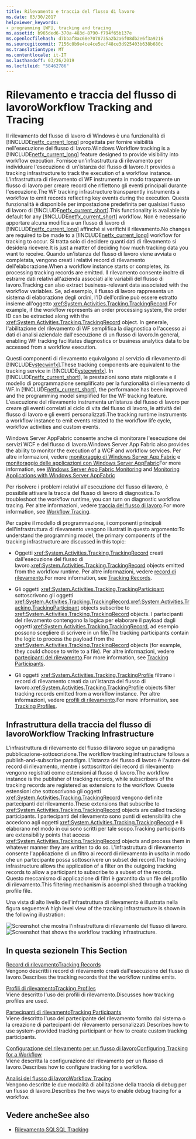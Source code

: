 ```yaml
---
title: Rilevamento e traccia del flusso di lavoro
ms.date: 03/30/2017
helpviewer_keywords:
- programming [WF], tracking and tracing
ms.assetid: b965ded6-370a-483d-8790-f794f65b137e
ms.openlocfilehash: d7bbaf8ac68e7078735a2b2a6f08db2e6f3a9216
ms.sourcegitcommit: 7156c0b9e4ce4ce5ecf48ce3d925403b638b680c
ms.translationtype: MT
ms.contentlocale: it-IT
ms.lasthandoff: 03/26/2019
ms.locfileid: "58462786"
---
```

# <a name="workflow-tracking-and-tracing"></a><span data-ttu-id="ebd8a-102">Rilevamento e traccia del flusso di lavoro</span><span class="sxs-lookup"><span data-stu-id="ebd8a-102">Workflow Tracking and Tracing</span></span>
<span data-ttu-id="ebd8a-103">Il rilevamento del flusso di lavoro di Windows è una funzionalità di [!INCLUDE[netfx_current_long](../../../includes/netfx-current-long-md.md)] progettata per fornire visibilità nell'esecuzione del flusso di lavoro.</span><span class="sxs-lookup"><span data-stu-id="ebd8a-103">Windows Workflow tracking is a [!INCLUDE[netfx_current_long](../../../includes/netfx-current-long-md.md)] feature designed to provide visibility into workflow execution.</span></span> <span data-ttu-id="ebd8a-104">Fornisce un'infrastruttura di rilevamento per individuare l'esecuzione di un'istanza del flusso di lavoro.</span><span class="sxs-lookup"><span data-stu-id="ebd8a-104">It provides a tracking infrastructure to track the execution of a workflow instance.</span></span> <span data-ttu-id="ebd8a-105">L'infrastruttura di rilevamento di WF instrumenta in modo trasparente un flusso di lavoro per creare record che riflettono gli eventi principali durante l'esecuzione.</span><span class="sxs-lookup"><span data-stu-id="ebd8a-105">The WF tracking infrastructure transparently instruments a workflow to emit records reflecting key events during the execution.</span></span> <span data-ttu-id="ebd8a-106">Questa funzionalità è disponibile per impostazione predefinita per qualsiasi flusso di lavoro di [!INCLUDE[netfx_current_short](../../../includes/netfx-current-short-md.md)].</span><span class="sxs-lookup"><span data-stu-id="ebd8a-106">This functionality is available by default for any [!INCLUDE[netfx_current_short](../../../includes/netfx-current-short-md.md)] workflow.</span></span> <span data-ttu-id="ebd8a-107">Non è necessario apportare alcuna modifica a un flusso di lavoro di [!INCLUDE[netfx_current_long](../../../includes/netfx-current-long-md.md)] affinché si verifichi il rilevamento.</span><span class="sxs-lookup"><span data-stu-id="ebd8a-107">No changes are required to be made to a [!INCLUDE[netfx_current_long](../../../includes/netfx-current-long-md.md)] workflow for tracking to occur.</span></span> <span data-ttu-id="ebd8a-108">Si tratta solo di decidere quanti dati di rilevamento si desidera ricevere.</span><span class="sxs-lookup"><span data-stu-id="ebd8a-108">It is just a matter of deciding how much tracking data you want to receive.</span></span> <span data-ttu-id="ebd8a-109">Quando un'istanza del flusso di lavoro viene avviata o completata, vengono creati i relativi record di rilevamento dell'elaborazione.</span><span class="sxs-lookup"><span data-stu-id="ebd8a-109">When a workflow instance starts or completes, its processing tracking records are emitted.</span></span> <span data-ttu-id="ebd8a-110">Il rilevamento consente inoltre di estrarre dati relativi all'azienda associati alle variabili del flusso di lavoro.</span><span class="sxs-lookup"><span data-stu-id="ebd8a-110">Tracking can also extract business-relevant data associated with the workflow variables.</span></span> <span data-ttu-id="ebd8a-111">Se, ad esempio, il flusso di lavoro rappresenta un sistema di elaborazione degli ordini, l'ID dell'ordine può essere estratto insieme all'oggetto <xref:System.Activities.Tracking.TrackingRecord>.</span><span class="sxs-lookup"><span data-stu-id="ebd8a-111">For example, if the workflow represents an order processing system, the order ID can be extracted along with the <xref:System.Activities.Tracking.TrackingRecord> object.</span></span> <span data-ttu-id="ebd8a-112">In generale, l'abilitazione del rilevamento di WF semplifica la diagnostica o l'accesso ai dati di analisi aziendale dall'esecuzione di un flusso di lavoro.</span><span class="sxs-lookup"><span data-stu-id="ebd8a-112">In general, enabling WF tracking facilitates diagnostics or business analytics data to be accessed from a workflow execution.</span></span>  
  
 <span data-ttu-id="ebd8a-113">Questi componenti di rilevamento equivalgono al servizio di rilevamento di [!INCLUDE[vstecwinfx](../../../includes/vstecwinfx-md.md)].</span><span class="sxs-lookup"><span data-stu-id="ebd8a-113">These tracking components are equivalent to the tracking service in [!INCLUDE[vstecwinfx](../../../includes/vstecwinfx-md.md)].</span></span> <span data-ttu-id="ebd8a-114">In [!INCLUDE[netfx_current_short](../../../includes/netfx-current-short-md.md)], le prestazioni sono state migliorate e il modello di programmazione semplificato per la funzionalità di rilevamento di WF.</span><span class="sxs-lookup"><span data-stu-id="ebd8a-114">In [!INCLUDE[netfx_current_short](../../../includes/netfx-current-short-md.md)], the performance has been improved and the programming model simplified for the WF tracking feature.</span></span> <span data-ttu-id="ebd8a-115">L'esecuzione del rilevamento instrumenta un'istanza del flusso di lavoro per creare gli eventi correlati al ciclo di vita del flusso di lavoro, le attività del flusso di lavoro e gli eventi personalizzati.</span><span class="sxs-lookup"><span data-stu-id="ebd8a-115">The tracking runtime instruments a workflow instance to emit events related to the workflow life cycle, workflow activities and custom events.</span></span>  
  
 <span data-ttu-id="ebd8a-116">Windows Server AppFabric consente anche di monitorare l'esecuzione dei servizi WCF e del flusso di lavoro.</span><span class="sxs-lookup"><span data-stu-id="ebd8a-116">Windows Server App Fabric also provides the ability to monitor the execution of a WCF and workflow services.</span></span> <span data-ttu-id="ebd8a-117">Per altre informazioni, vedere [monitoraggio di Windows Server App Fabric](https://go.microsoft.com/fwlink/?LinkId=201273) e [monitoraggio delle applicazioni con Windows Server AppFabric](https://go.microsoft.com/fwlink/?LinkId=201287)</span><span class="sxs-lookup"><span data-stu-id="ebd8a-117">For more information, see [Windows Server App Fabric Monitoring](https://go.microsoft.com/fwlink/?LinkId=201273) and [Monitoring Applications with Windows Server AppFabric](https://go.microsoft.com/fwlink/?LinkId=201287)</span></span>  
  
 <span data-ttu-id="ebd8a-118">Per risolvere i problemi relativi all'esecuzione del flusso di lavoro, è possibile attivare la traccia del flusso di lavoro di diagnostica.</span><span class="sxs-lookup"><span data-stu-id="ebd8a-118">To troubleshoot the workflow runtime, you can turn on diagnostic workflow tracing.</span></span> <span data-ttu-id="ebd8a-119">Per altre informazioni, vedere [traccia del flusso di lavoro](workflow-tracing.md).</span><span class="sxs-lookup"><span data-stu-id="ebd8a-119">For more information, see [Workflow Tracing](workflow-tracing.md).</span></span>  
  
 <span data-ttu-id="ebd8a-120">Per capire il modello di programmazione, i componenti principali dell'infrastruttura di rilevamento vengono illustrati in questo argomento:</span><span class="sxs-lookup"><span data-stu-id="ebd8a-120">To understand the programming model, the primary components of the tracking infrastructure are discussed in this topic:</span></span>  
  
-   <span data-ttu-id="ebd8a-121">Oggetti <xref:System.Activities.Tracking.TrackingRecord> creati dall'esecuzione del flusso di lavoro.</span><span class="sxs-lookup"><span data-stu-id="ebd8a-121"><xref:System.Activities.Tracking.TrackingRecord> objects emitted from the workflow runtime.</span></span> <span data-ttu-id="ebd8a-122">Per altre informazioni, vedere [record di rilevamento](tracking-records.md).</span><span class="sxs-lookup"><span data-stu-id="ebd8a-122">For more information, see [Tracking Records](tracking-records.md).</span></span>  
  
-   <span data-ttu-id="ebd8a-123">Gli oggetti <xref:System.Activities.Tracking.TrackingParticipant> sottoscrivono gli oggetti <xref:System.Activities.Tracking.TrackingRecord>.</span><span class="sxs-lookup"><span data-stu-id="ebd8a-123"><xref:System.Activities.Tracking.TrackingParticipant> objects subscribe to <xref:System.Activities.Tracking.TrackingRecord> objects.</span></span> <span data-ttu-id="ebd8a-124">I partecipanti del rilevamento contengono la logica per elaborare il payload dagli oggetti <xref:System.Activities.Tracking.TrackingRecord>, ad esempio possono scegliere di scrivere in un file.</span><span class="sxs-lookup"><span data-stu-id="ebd8a-124">The tracking participants contain the logic to process the payload from the <xref:System.Activities.Tracking.TrackingRecord> objects (for example, they could choose to write to a file).</span></span> <span data-ttu-id="ebd8a-125">Per altre informazioni, vedere [partecipanti del rilevamento](tracking-participants.md).</span><span class="sxs-lookup"><span data-stu-id="ebd8a-125">For more information, see [Tracking Participants](tracking-participants.md).</span></span>  
  
-   <span data-ttu-id="ebd8a-126">Gli oggetti <xref:System.Activities.Tracking.TrackingProfile> filtrano i record di rilevamento creati da un'istanza del flusso di lavoro.</span><span class="sxs-lookup"><span data-stu-id="ebd8a-126"><xref:System.Activities.Tracking.TrackingProfile> objects filter tracking records emitted from a workflow instance.</span></span> <span data-ttu-id="ebd8a-127">Per altre informazioni, vedere [profili di rilevamento](tracking-profiles.md).</span><span class="sxs-lookup"><span data-stu-id="ebd8a-127">For more information, see [Tracking Profiles](tracking-profiles.md).</span></span>  
  
## <a name="workflow-tracking-infrastructure"></a><span data-ttu-id="ebd8a-128">Infrastruttura della traccia del flusso di lavoro</span><span class="sxs-lookup"><span data-stu-id="ebd8a-128">Workflow Tracking Infrastructure</span></span>  
 <span data-ttu-id="ebd8a-129">L'infrastruttura di rilevamento del flusso di lavoro segue un paradigma pubblicazione-sottoscrizione.</span><span class="sxs-lookup"><span data-stu-id="ebd8a-129">The workflow tracking infrastructure follows a publish-and-subscribe paradigm.</span></span> <span data-ttu-id="ebd8a-130">L'istanza del flusso di lavoro è l'autore dei record di rilevamento, mentre i sottoscrittori dei record di rilevamento vengono registrati come estensioni al flusso di lavoro.</span><span class="sxs-lookup"><span data-stu-id="ebd8a-130">The workflow instance is the publisher of tracking records, while subscribers of the tracking records are registered as extensions to the workflow.</span></span> <span data-ttu-id="ebd8a-131">Queste estensioni che sottoscrivono gli oggetti <xref:System.Activities.Tracking.TrackingRecord> vengono definite partecipanti del rilevamento.</span><span class="sxs-lookup"><span data-stu-id="ebd8a-131">These extensions that subscribe to <xref:System.Activities.Tracking.TrackingRecord> objects are called tracking participants.</span></span> <span data-ttu-id="ebd8a-132">I partecipanti del rilevamento sono punti di estensibilità che accedono agli oggetti <xref:System.Activities.Tracking.TrackingRecord> e li elaborano nel modo in cui sono scritti per tale scopo.</span><span class="sxs-lookup"><span data-stu-id="ebd8a-132">Tracking participants are extensibility points that access <xref:System.Activities.Tracking.TrackingRecord> objects and process them in whatever manner they are written to do so.</span></span> <span data-ttu-id="ebd8a-133">L'infrastruttura di rilevamento consente l'applicazione di un filtro ai record di rilevamento in uscita in modo che un partecipante possa sottoscrivere un subset dei record.</span><span class="sxs-lookup"><span data-stu-id="ebd8a-133">The tracking infrastructure allows the application of a filter on the outgoing tracking records to allow a participant to subscribe to a subset of the records.</span></span> <span data-ttu-id="ebd8a-134">Questo meccanismo di applicazione di filtri è garantito da un file del profilo di rilevamento.</span><span class="sxs-lookup"><span data-stu-id="ebd8a-134">This filtering mechanism is accomplished through a tracking profile file.</span></span>  
  
 <span data-ttu-id="ebd8a-135">Una vista di alto livello dell'infrastruttura di rilevamento è illustrata nella figura seguente:</span><span class="sxs-lookup"><span data-stu-id="ebd8a-135">A high level view of the tracking infrastructure is shown in the following illustration:</span></span>  
  
 <span data-ttu-id="ebd8a-136">![Screenshot che mostra l'infrastruttura di rilevamento del flusso di lavoro. ](./media/workflow-tracking-and-tracing/workflow-tracking-infrastructure.gif "WV")</span><span class="sxs-lookup"><span data-stu-id="ebd8a-136">![Screenshot that shows the workflow tracking infrastructure.](./media/workflow-tracking-and-tracing/workflow-tracking-infrastructure.gif "WV")</span></span>  
  
## <a name="in-this-section"></a><span data-ttu-id="ebd8a-137">In questa sezione</span><span class="sxs-lookup"><span data-stu-id="ebd8a-137">In This Section</span></span>  
 [<span data-ttu-id="ebd8a-138">Record di rilevamento</span><span class="sxs-lookup"><span data-stu-id="ebd8a-138">Tracking Records</span></span>](tracking-records.md)  
 <span data-ttu-id="ebd8a-139">Vengono descritti i record di rilevamento creati dall'esecuzione del flusso di lavoro.</span><span class="sxs-lookup"><span data-stu-id="ebd8a-139">Describes the tracking records that the workflow runtime emits.</span></span>  
  
 [<span data-ttu-id="ebd8a-140">Profili di rilevamento</span><span class="sxs-lookup"><span data-stu-id="ebd8a-140">Tracking Profiles</span></span>](tracking-profiles.md)  
 <span data-ttu-id="ebd8a-141">Viene descritto l'uso dei profili di rilevamento.</span><span class="sxs-lookup"><span data-stu-id="ebd8a-141">Discusses how tracking profiles are used.</span></span>  
  
 [<span data-ttu-id="ebd8a-142">Partecipanti di rilevamento</span><span class="sxs-lookup"><span data-stu-id="ebd8a-142">Tracking Participants</span></span>](tracking-participants.md)  
 <span data-ttu-id="ebd8a-143">Viene descritto l'uso del partecipante del rilevamento fornito dal sistema o la creazione di partecipanti del rilevamento personalizzati.</span><span class="sxs-lookup"><span data-stu-id="ebd8a-143">Describes how to use system-provided tracking participant or how to create custom tracking participants.</span></span>  
  
 [<span data-ttu-id="ebd8a-144">Configurazione del rilevamento per un flusso di lavoro</span><span class="sxs-lookup"><span data-stu-id="ebd8a-144">Configuring Tracking for a Workflow</span></span>](configuring-tracking-for-a-workflow.md)  
 <span data-ttu-id="ebd8a-145">Viene descritta la configurazione del rilevamento per un flusso di lavoro.</span><span class="sxs-lookup"><span data-stu-id="ebd8a-145">Describes how to configure tracking for a workflow.</span></span>  
  
 [<span data-ttu-id="ebd8a-146">Analisi del flusso di lavoro</span><span class="sxs-lookup"><span data-stu-id="ebd8a-146">Workflow Tracing</span></span>](workflow-tracing.md)  
 <span data-ttu-id="ebd8a-147">Vengono descritte le due modalità di abilitazione della traccia di debug per un flusso di lavoro.</span><span class="sxs-lookup"><span data-stu-id="ebd8a-147">Describes the two ways to enable debug tracing for a workflow.</span></span>  
  
## <a name="see-also"></a><span data-ttu-id="ebd8a-148">Vedere anche</span><span class="sxs-lookup"><span data-stu-id="ebd8a-148">See also</span></span>
- [<span data-ttu-id="ebd8a-149">Rilevamento SQL</span><span class="sxs-lookup"><span data-stu-id="ebd8a-149">SQL Tracking</span></span>](./samples/sql-tracking.md)
